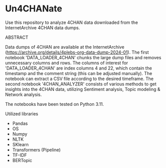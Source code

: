 # Un4CHANate
Use this repository to analyze 4CHAN data downloaded from the InternetArchive 4CHAN data dumps. 

ABSTRACT

Data dumps of 4CHAN are available at the InternetArchive (https://archive.org/details/4plebs-org-data-dump-2024-01). The first notebook 'DATA_LOADER_4CHAN' chunks the large dump files and removes unnecessary columns and rows. The columns of interest for 'DATA_LOADER_4CHAN' are index columns 4 and 22, which contain the timestamp and the comment string (this can be adjusted manually). The notebook can extract a CSV file according to the desired timeframe. The second notebook '4CHAN_ANALYZER' consists of various methods to get insights into the 4CHAN data, utilizing Sentiment analysis, Topic modeling & Network analysis. 

The notebooks have been tested on Python 3.11. 

Utilized libraries 
- Pandas
- OS
- Numpy
- NLTK
- SKlearn
- Transformers (Pipeline)
- TF-IDF
- BERTopic

